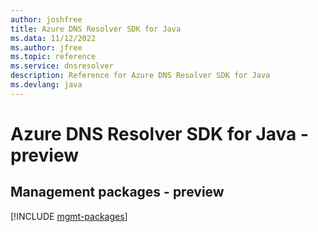 ```yaml
---
author: joshfree
title: Azure DNS Resolver SDK for Java
ms.data: 11/12/2022
ms.author: jfree
ms.topic: reference
ms.service: dnsresolver
description: Reference for Azure DNS Resolver SDK for Java
ms.devlang: java
---
```

# Azure DNS Resolver SDK for Java - preview

## Management packages - preview
[!INCLUDE [mgmt-packages](dns-resolver-mgmt-index.md)]